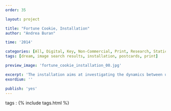 ```yaml
---
order: 35

layout: project

title: "Fortune Cookie, Installation"
author: "Andrea Buran"

time: '2014'

categories: [All, Digital, Key, Non-Commercial, Print, Research, Static Image, Sundries]
tags: [dream, image search results, installation, postcards, print]

preview_image: 'fortune_cookie_installation_00.jpg'

excerpt: 'The installation aims at investigating the dynamics between users, images and search engines in the current panorama of the Web.'
exordium: ''

publish: 'yes'
---
```


tags
: {% include tags.html %}